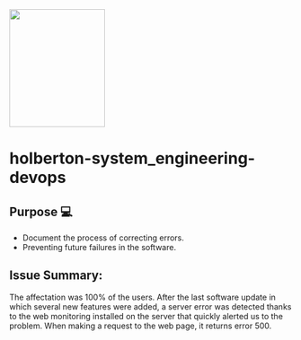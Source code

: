 <img src="https://blog.holbertonschool.com/wp-content/uploads/2020/04/unnamed-2.png" width="170" height="210">

# holberton-system_engineering-devops

## Purpose 💻

- Document the process of correcting errors.
- Preventing future failures in the software.


## Issue Summary:

The affectation was 100% of the users.
After the last software update in which several new features were added, a server error was detected thanks to the web monitoring installed on the server that quickly alerted us to the problem.
When making a request to the web page, it returns error 500.

